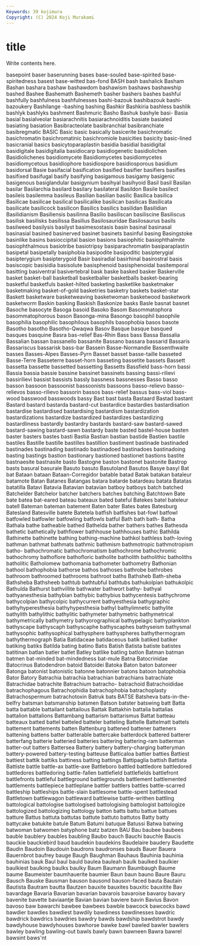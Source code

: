 ```yaml
---
Keywords: 39 kojimura
Copyright: (C) 2024 Koji Murakami
---
```


# title

Write contents here.



 basepoint baser
baserunning bases base-souled base-spirited base-spiritedness basest base-witted bas-fond BASH bash
bashalick Basham Bashan bashara bashaw bashawdom bashawism bashaws bashawship bashed
Bashee Bashemath Bashemeth basher bashers bashes bashful bashfully bashfulness bashfulnesses
bashi-bazouk bashibazouk bashi-bazoukery Bashilange -bashing bashing Bashkir Bashkiria bashless bashlik
bashlyk bashlyks bashment Bashmuric Basho Bashuk bashyle basi- Basia basial
basialveolar basiarachnitis basiarachnoiditis basiate basiated basiating basiation Basibracteolate basibranchial basibranchiate
basibregmatic BASIC Basic basic basically basicerite basichromatic basichromatin basichromatinic basichromiole
basicities basicity basic-lined basicranial basics basicytoparaplastin basidia basidial basidigital basidigitale
basidigitalia basidiocarp basidiogenetic basidiolichen Basidiolichenes basidiomycete Basidiomycetes basidiomycetes basidiomycetous basidiophore
basidiospore basidiosporous basidium basidorsal Basie basifacial basification basified basifier basifiers
basifies basifixed basifugal basify basifying basigamous basigamy basigenic basigenous basiglandular
basigynium basihyal basihyoid Basil basil Basilan basilar Basilarchia basilard basilary
basilateral Basildon Basile basilect basileis basilemma basileus Basilian basilian basilic
Basilica basilica Basilicae basilicae basilical basilicalike basilican basilicas Basilicata basilicate
basilicock basilicon Basilics basilics basilidan Basilidian Basilidianism Basiliensis basilinna Basilio
basiliscan basiliscine Basiliscus basilisk basilisks basilissa Basilius Basilosauridae Basilosaurus basils
basilweed basilysis basilyst basimesostasis basin basinal basinasal basinasial basined basinerved
basinet basinets basinful basing Basingstoke basinlike basins basioccipital basion basions
basiophitic basiophthalmite basiophthalmous basiotribe basiotripsy basiparachromatin basiparaplastin basipetal basipetally basiphobia
basipodite basipoditic basipterygial basipterygium basipterygoid Basir basiradial basirhinal basirostral basis
basiscopic basisidia basisolute basisphenoid basisphenoidal basitemporal basitting basiventral basivertebral bask
baske basked basker Baskerville basket basket-ball basketball basketballer basketballs basket-bearing
basketful basketfuls basket-hilted basketing basketlike basketmaker basketmaking basket-of-gold basketries basketry
baskets basket-star Baskett basketware basketweaving basketwoman basketwood basketwork basketworm Baskin
basking Baskish Baskonize basks Basle basnat basnet Basoche basocyte Basoga
basoid Basoko Basom Basommatophora basommatophorous bason Basonga-mina Basongo basophil basophile
basophilia basophilic basophilous basophils basophobia basos basote Basotho basotho Basotho-Qwaqwa
Basov Basque basque basqued basques basquine Basra bas-relief Bas-Rhin Bass
bass Bassa Bassalia Bassalian bassan bassanello bassanite Bassano bassara bassarid
Bassaris Bassariscus bassarisk bass-bar Bassein Basse-Normandie Bassenthwaite basses Basses-Alpes Basses-Pyrn
Basset basset basse-taille basseted Basse-Terre Basseterre basset-horn basseting bassetite bassets
Bassett bassetta bassette bassetted bassetting Bassetts Bassfield bass-horn bassi Bassia
bassia bassie bassine bassinet bassinets bassing bassi-rilievi bassirilievi bassist bassists
bassly bassness bassnesses Basso basso basson bassoon bassoonist bassoonists bassoons
basso-relievo basso-relievos basso-rilievo bassorin bassos bass-relief bassus bass-viol bass-wood basswood
basswoods bassy Bast bast basta Bastaard Bastad bastant Bastard bastard
bastarda bastard-cut bastardice bastardies bastardisation bastardise bastardised bastardising bastardism bastardization
bastardizations bastardize bastardized bastardizes bastardizing bastardliness bastardly bastardry bastards bastard-saw
bastard-sawed bastard-sawing bastard-sawn bastardy baste basted bastel-house basten baster basters
bastes basti Bastia Bastian bastian bastide Bastien bastile bastiles Bastille
bastille bastilles bastillion bastiment bastinade bastinaded bastinades bastinading bastinado bastinadoed
bastinadoes bastinadoing basting bastings bastion bastionary bastioned bastionet bastions bastite
bastnaesite bastnasite basto Bastogne baston bastonet bastonite Bastrop basts basural
basurale Basuto basuto Basutoland Basutos Basye basyl Bat bat Bataan
bataan Bataan-Corregidor batable batad Batak batakan bataleur batamote Batan Batanes
Batangas batara batarde batardeau batata Batatas batatilla Batavi Batavia Batavian
batavian batboy batboys batch batched Batchelder Batchelor batcher batchers batches
batching Batchtown Bate bate batea bat-eared bateau bateaux bated bateful
Batekes batel bateleur batell Bateman bateman batement Baten bater Bates
bates Batesburg Batesland Batesville batete Batetela batfish batfishes bat-fowl batfowl
batfowled batfowler batfowling batfowls batful Bath bath bath- Batha Bathala
bathe batheable bathed Bathelda bather bathers bathes Bathesda bathetic bathetically
bathflower bathhouse bathhouses bathic Bathilda Bathinette bathinette bathing bathing-machine bathkol
bathless bath-loving bathman bathmat bathmats bathmic bathmism bathmotropic bathmotropism batho-
bathochromatic bathochromatism bathochrome bathochromic bathochromy bathoflore bathofloric batholite batholith batholithic
batholiths batholitic Batholomew bathomania bathometer bathometry Bathonian bathool bathophobia bathorse
bathos bathoses bathrobe bathrobes bathroom bathroomed bathrooms bathroot baths Bathsheb
Bath-sheba Bathsheba Bathsheeb bathtub bathtubful bathtubs bathukolpian bathukolpic Bathulda Bathurst
bathvillite bathwater bathwort bathy- bathyal bathyanesthesia bathybian bathybic bathybius bathycentesis
bathychrome bathycolpian bathycolpic bathycurrent bathyesthesia bathygraphic bathyhyperesthesia bathyhypesthesia bathyl bathylimnetic
bathylite bathylith bathylithic bathylitic bathymeter bathymetric bathymetrical bathymetrically bathymetry bathyorographical
bathypelagic bathyplankton bathyscape bathyscaph bathyscaphe bathyscaphes bathyseism bathysmal bathysophic bathysophical
bathysphere bathyspheres bathythermogram bathythermograph Batia Batidaceae batidaceous batik batiked batiker
batiking batiks Batilda bating batino Batis Batish Batista batiste batistes
batitinan batlan batler batlet Batley batlike batling batlon Batman batman
batmen bat-minded bat-mindedness bat-mule Batna Batocrinidae Batocrinus Batodendron batoid Batoidei
Batoka Baton baton batoneer Batonga batonist batonistic batonne batonnier batons
batoon batophobia Bator Batory Batrachia batrachia batrachian batrachians batrachiate Batrachidae
batrachite Batrachium batracho- batrachoid Batrachoididae batrachophagous Batrachophidia batrachophobia batrachoplasty Batrachospermum
batrachotoxin Batruk bats BATSE Batsheva bats-in-the-belfry batsman batsmanship batsmen Batson
batster batswing batt Batta batta battable battailant battailous Battak Battakhin
battalia battalias battalion battalions Battambang battarism battarismus Battat batteau batteaux
batted battel batteled batteler batteling Battelle Battelmatt battels battement battements
batten Battenburg battened battener batteners battening battens batter batterable battercake
batterdock battered batterer batterfang batterie batteried batteries battering battering-ram batterman
batter-out batters Battersea Battery battery battery-charging batteryman battery-powered battery-testing batteuse
Batticaloa battier batties Battiest battiest battik battiks battiness batting battings
Battipaglia battish Battista Battiste battle battle-ax battle-axe Battleboro battled battledore
battledored battledores battledoring battle-fallen battlefield battlefields battlefront battlefronts battleful battleground
battlegrounds battlement battlemented battlements battlepiece battleplane battler battlers battles battle-scarred
battleship battleships battle-slain battlesome battle-spent battlestead Battletown battlewagon battleward battlewise
battle-writhen battling battological battologise battologised battologising battologist battologize battologized battologizing
battology batton batts battu battue battues batture Battus battuta battutas
battute battuto battutos Batty batty battycake batukite batule Batum Batumi
batuque Batussi Batwa batwing batwoman batwomen batyphone batz batzen BAU
Bau baubee baubees bauble baublery baubles baubling Baubo bauch Bauchi
bauchle Baucis bauckie bauckiebird baud baudekin baudekins Baudelaire baudery Baudette
Baudin Baudoin Baudouin baudrons baudronses bauds Bauer Bauera Bauernbrot baufrey
bauge Baugh Baughman Bauhaus Bauhinia bauhinia bauhinias bauk Baul baul
bauld baulea bauleah baulk baulked baulkier baulkiest baulking baulks baulky
Baum Baumann Baumbaugh Baume baume Baumeister baumhauerite baumier Baun baun
bauno Baure Bauru Bausch Bauske Bausman bauson bausond bauson-faced bauta
Bautain Bautista Bautram bautta Bautzen bauxite bauxites bauxitic bauxitite Bav
bavardage Bavaria Bavarian bavarian bavarois bavaroise bavaroy bavary bavenite bavette
baviaantje Bavian bavian baviere bavin Bavius Bavon bavoso baw bawarchi
bawbee bawbees bawble bawcock bawcocks bawd bawdier bawdies bawdiest bawdily
bawdiness bawdinesses bawdric bawdrick bawdrics bawdries bawdry bawds bawdship bawdstrot
bawdy bawdyhouse bawdyhouses bawhorse bawke bawl bawled bawler bawlers bawley
bawling bawling-out bawls bawly bawn bawneen Bawra bawrel bawsint baws'nt
